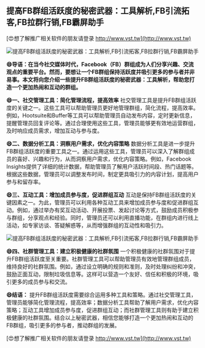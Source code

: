 ## **提高FB群组活跃度的秘密武器：工具解析,FB引流拓客,FB拉群行销,FB霸屏助手**

[😍想了解推广相关软件的朋友请登录 http://www.vst.tw](http://www.vst.tw)

 <center><img src="https://vst.tw/MP4/tuiguang/png/3.png" alt="提高FB群组活跃度的秘密武器：工具解析,FB引流拓客,FB拉群行销,FB霸屏助手"></center>

**😄导语：在当今社交媒体时代，Facebook（FB）群组成为人们分享兴趣、交流观点的重要平台。然而，要想让一个FB群组保持活跃度并吸引更多的参与者并非易事。本文将向您介绍一些提升FB群组活跃度的秘密武器：工具解析，帮助您打造一个更加热闹和互动的群组。**

**😄一、社交管理工具：简化管理流程，提高效率**
社交管理工具是提升FB群组活跃度的关键之一。这些工具可以帮助管理员更好地管理群组，简化流程，提高效率。例如，Hootsuite和Buffer等工具可以帮助管理员自动发布内容，定时更新信息，提醒管理员回复评论等。通过合理使用这些工具，管理员能够更有效地运营群组，及时响应成员需求，增加互动与参与度。

**😄二、数据分析工具：洞察用户需求，优化内容策略**
数据分析工具是进一步提升FB群组活跃度的重要工具之一。通过运用这些工具，管理员可以深入了解群组成员的喜好、兴趣和行为，从而洞察用户需求，优化内容策略。例如，Facebook Insights提供了详细的统计数据，帮助管理员了解用户活跃时间段、热门话题等。根据这些数据，管理员可以调整发布时间，制定更具吸引力的内容计划，提高用户参与和留存率。

**😄三、互动工具：增加成员参与度，促进群组互动**
互动是保持FB群组活跃度的关键因素之一。为此，管理员可以利用各种互动工具来增加成员参与度和促进群组互动。例如，通过举办有奖互动活动、开展投票、发起讨论等方式，鼓励成员积极参与群组，分享观点和经验。同时，管理员还可以利用直播功能，在群组内进行线上活动，如专家访谈、答疑解惑等，从而增强群组的互动性和吸引力。

 <center><img src="https://vst.tw/MP4/tuiguang/png/3.png" alt="提高FB群组活跃度的秘密武器：工具解析,FB引流拓客,FB拉群行销,FB霸屏助手"></center>

**😄四、社群管理工具：建立积极健康的社群氛围**
一个积极健康的社群氛围对于提升FB群组活跃度至关重要。社群管理工具可以帮助管理员有效地管理群组成员，维持良好的社群氛围。例如，通过设立明确的规则和准则，及时处理纠纷和冲突，鼓励正面互动，限制垃圾信息等。这样可以营造一个友好、信任和积极的环境，吸引更多的成员参与和交流。

**😄结语：**
提升FB群组活跃度需要综合运用多种工具和策略。通过社交管理工具，管理员能够简化管理流程，提高效率；数据分析工具帮助了解用户需求，优化内容策略；互动工具增加成员参与度，促进群组互动；而社群管理工具则有助于建立积极健康的社群氛围。结合以上秘密武器，相信您能够打造一个更加热闹和互动的FB群组，吸引更多的参与者，推动群组的发展。

[😍想了解推广相关软件的朋友请登录 http://www.vst.tw](http://www.vst.tw)



